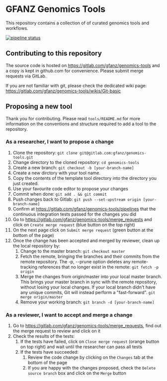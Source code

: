 # GFANZ Genomics Tools

This repository contains a collection of of curated genomics tools and
workflows.

[![pipeline status](https://gitlab.com/gfanz/genomics-tools/badges/master/pipeline.svg)](https://gitlab.com/gfanz/genomics-tools/commits/master)

## Contributing to this repository

The source code is hosted on https://gitlab.com/gfanz/genomics-tools and a copy 
is kept in github.com for convenience. Please submit merge requests via GitLab.

If you are not familiar with git, please check the dedicated wiki page: https://gitlab.com/gfanz/genomics-tools/wikis/Git-basic
## Proposing a new tool

Thank you for contributing. Please read `tools/README.md` for more information on the conventions and
structure required to add a tool to the repository.

### As a researcher, I want to propose a change

1.  Clone the repository: `git clone git@gitlab.com:gfanz/genomics-tools.git`
1.  Change directory to the cloned repository: `cd genomics-tools`
1.  Create a new branch: `git checkout -b [your-branch-name]`
1.  Create a new dirctory with your tool name.
1.  Copy the contents of the template tool directory into the directory you just created.
1.  Use your favourite code editor to propose your changes
1.  Commit when done: `git add . && git commit`
1.  Push changes back to Gitlab: `git push --set-upstream origin
    [your-branch-name]`
1.  Confirm at https://gitlab.com/gfanz/genomics-tools/pipelines that the
    continuous integration tests passed for the changes you did
1.  Go to https://gitlab.com/gfanz/genomics-tools/merge_requests and click on
    `Create merge request` (blue button on the top right)
1.  On the next page click on `Submit merge request` (green button at the bottom
    of the page)
1.  Once the change has been accepted and merged by reviewer, clean up the local repository by:
    1. Change to the master branch: `git checkout master` 
    1. Fetch the remote, bringing the branches and their commits from the remote repository. The -p, --prune option deletes any remote-tracking references that no longer exist in the remote: `git fetch -p origin`
    1. Merge the changes from origin/master into your local master branch. This brings your master branch in sync with the remote repository, without losing your local changes. If your local branch didn't have any unique commits, Git will instead perform a "fast-forward". `git merge origin/master`
    1. Remove your working branch: `git branch -d [your-branch-name]`

### As a reviewer, I want to accept and merge a change

1.  Go to https://gitlab.com/gfanz/genomics-tools/merge_requests, find out the
    merge request to review and click on it
1.  Check the results of the tests:
    1.  If the tests have failed, click on `Close merge request` (orange button
        on top right) and wait until the researcher can pass all tests
    1.  If the tests have succeeded:
        1.  Review the code change by clicking on the `Changes` tab at the
            bottom of the page
        1.  If you are happy with the changes proposed, check the `Delete source
            branch` box and click on the `Merge` button

